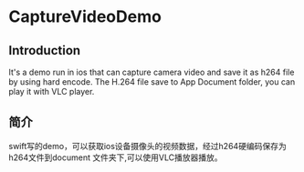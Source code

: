 # CaptureVideoDemo
## Introduction
It's a demo run in ios that can capture  camera video and save it as h264 file by using hard encode. The H.264 file save to App Document 
folder, you can play it with VLC player.
## 简介
swift写的demo，可以获取ios设备摄像头的视频数据，经过h264硬编码保存为h264文件到document 文件夹下,可以使用VLC播放器播放。

